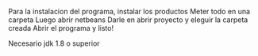 Para la instalacion del programa, instalar los productos
Meter todo en una carpeta
Luego abrir netbeans
Darle en abrir proyecto y eleguir la carpeta creada
Abrir el programa y listo!

Necesario jdk 1.8 o superior

